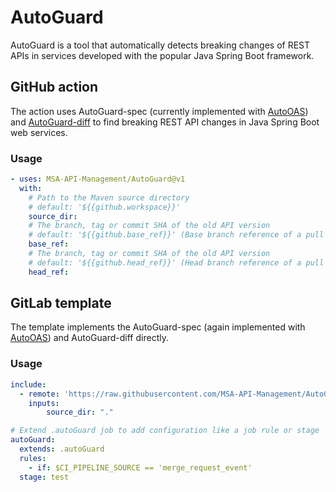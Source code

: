 # AutoGuard
AutoGuard is a tool that automatically detects breaking changes of REST APIs in services developed with the popular Java Spring Boot framework.


## GitHub action 
The action uses AutoGuard-spec (currently implemented with [AutoOAS](https://github.com/MSA-API-Management/AutoOAS-action)) and [AutoGuard-diff](https://github.com/MSA-API-Management/AutoGuard-diff-action) to find breaking REST API changes in Java Spring Boot web services.

### Usage
~~~yml
- uses: MSA-API-Management/AutoGuard@v1
  with:
    # Path to the Maven source directory
    # default: '${{github.workspace}}'
    source_dir:
    # The branch, tag or commit SHA of the old API version
    # default: '${{github.base_ref}}' (Base branch reference of a pull request)
    base_ref:
    # The branch, tag or commit SHA of the old API version
    # default: '${{github.head_ref}}' (Head branch reference of a pull request)
    head_ref:
~~~

## GitLab template
The template implements the AutoGuard-spec (again implemented with [AutoOAS](https://github.com/MSA-API-Management/AutoOAS-action)) and AutoGuard-diff directly.

### Usage
~~~yml
include:
  - remote: 'https://raw.githubusercontent.com/MSA-API-Management/AutoGuard/refs/tags/v1/AutoGuard.gitlab-ci.yml'
    inputs:
        source_dir: "."

# Extend .autoGuard job to add configuration like a job rule or stage 
autoGuard:
  extends: .autoGuard
  rules:
    - if: $CI_PIPELINE_SOURCE == 'merge_request_event'
  stage: test
~~~

